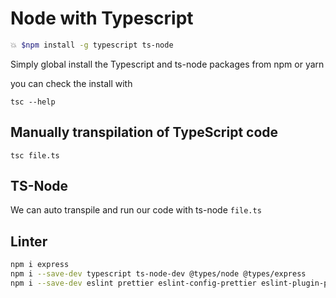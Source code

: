 # Node with Typescript

```bash
💥 $npm install -g typescript ts-node
```

Simply global install the Typescript and ts-node packages from npm or yarn

you can check the install with

`tsc --help`

## Manually transpilation of TypeScript code

`tsc file.ts`

## TS-Node

We can auto transpile and run our code with ts-node `file.ts`

## Linter

```bash
npm i express
npm i --save-dev typescript ts-node-dev @types/node @types/express
npm i --save-dev eslint prettier eslint-config-prettier eslint-plugin-prettier @typescript-eslint/parser @typescript-eslint/eslint-plugin
```
